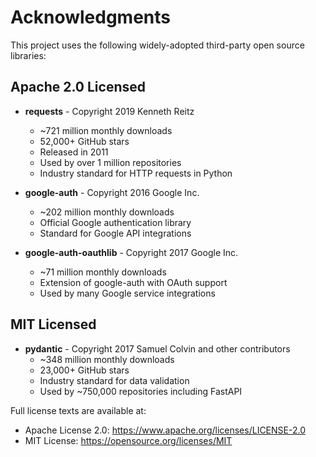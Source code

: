 # Acknowledgments

This project uses the following widely-adopted third-party open source libraries:

## Apache 2.0 Licensed

- **requests** - Copyright 2019 Kenneth Reitz
  - ~721 million monthly downloads
  - 52,000+ GitHub stars
  - Released in 2011
  - Used by over 1 million repositories
  - Industry standard for HTTP requests in Python

- **google-auth** - Copyright 2016 Google Inc.
  - ~202 million monthly downloads
  - Official Google authentication library
  - Standard for Google API integrations

- **google-auth-oauthlib** - Copyright 2017 Google Inc.
  - ~71 million monthly downloads
  - Extension of google-auth with OAuth support
  - Used by many Google service integrations


## MIT Licensed

- **pydantic** - Copyright 2017 Samuel Colvin and other contributors
  - ~348 million monthly downloads
  - 23,000+ GitHub stars
  - Industry standard for data validation
  - Used by ~750,000 repositories including FastAPI

Full license texts are available at:
- Apache License 2.0: https://www.apache.org/licenses/LICENSE-2.0
- MIT License: https://opensource.org/licenses/MIT